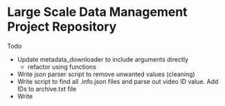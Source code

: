 # Large Scale Data Management Project Repository


Todo
* Update metadata_downloader to include arguments directly
  - refactor using functions
* Write json parser script to remove unwanted values (cleaning)
* Write script to find all .info.json files and parse out video ID value. Add IDs to archive.txt file
* Write
